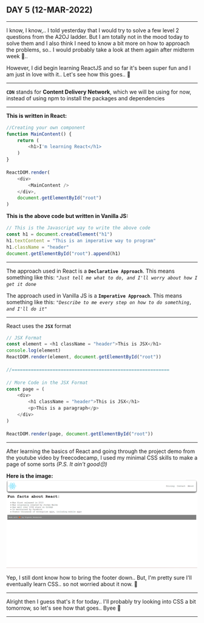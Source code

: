 ## **DAY 5 (12-MAR-2022)**
---
I know, I know,.. I told yesterday that I would try to solve a few level 2 questions from the A2OJ ladder. But I am totally not in the mood today to solve them and I also think I need to know a bit more on how to approach the problems, so.. I would probably take a look at them again after midterm week 😬..

However, I did begin learning ReactJS and so far it's been super fun and I am just in love with it.. Let's see how this goes.. 🙂

---
**`CDN`** stands for **Content Delivery Network**, which we will be using for now, instead of using npm to install the packages and dependencies

---

**This is written in React:**
```javascript
//Creating your own component
function MainContent() {
    return (
        <h1>I'm learning React</h1>
    )
}

ReactDOM.render(
    <div>
        <MainContent />
    </div>,
    document.getElementById("root")
)
```
**This is the above code but written in Vanilla JS:**
```javascript
// This is the Javascript way to write the above code
const h1 = document.createElement("h1")
h1.textContent = "This is an imperative way to program"
h1.className = "header"
document.getElementById("root").append(h1)
```
---
The approach used in React is a **`Declarative Approach`**. This means something like this: *`"Just tell me what to do, and I'll worry about how I get it done`*

The approach used in Vanilla JS is a **`Imperative Approach`**. This means something like this: *`"Describe to me every step on how to do something, and I'll do it"`*

---
React uses the **`JSX`** format
```javascript
// JSX Format
const element = <h1 className = "header">This is JSX</h1>
console.log(element)
ReactDOM.render(element, document.getElementById("root"))

//==========================================================

// More Code in the JSX Format
const page = (
    <div>
        <h1 className = "header">This is JSX</h1>
        <p>This is a paragraph</p>
    </div>
)

ReactDOM.render(page, document.getElementById("root"))
```
---
After learning the basics of React and going through the project demo from the youtube video by freecodecamp, I used my minimal CSS skills to make a page of some sorts *(P.S. It ain't good😔)*

**Here is the image:**
![ReactPage.png](ReactPage/assets/ReactPage.png "React Page")

Yep, I still dont know how to bring the footer down.. But, I'm pretty sure I'll eventually learn CSS.. so not worried about it now. 🙂

---
Alright then I guess that's it for today.. I'll probably try looking into CSS a bit tomorrow, so let's see how that goes.. Byee 👋

---
